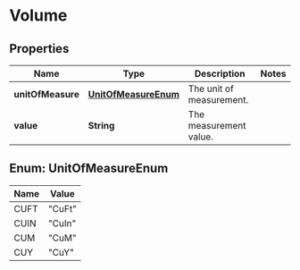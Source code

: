 
# Volume

## Properties
Name | Type | Description | Notes
------------ | ------------- | ------------- | -------------
**unitOfMeasure** | [**UnitOfMeasureEnum**](#UnitOfMeasureEnum) | The unit of measurement. | 
**value** | **String** | The measurement value. | 


<a name="UnitOfMeasureEnum"></a>
## Enum: UnitOfMeasureEnum
Name | Value
---- | -----
CUFT | &quot;CuFt&quot;
CUIN | &quot;CuIn&quot;
CUM | &quot;CuM&quot;
CUY | &quot;CuY&quot;



